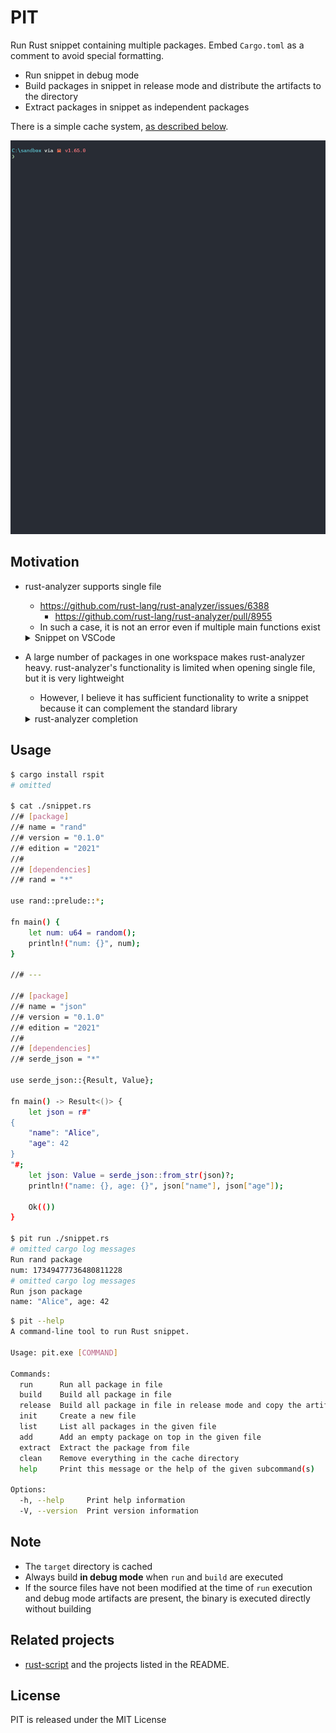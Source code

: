 # PIT

Run Rust snippet containing multiple packages. Embed `Cargo.toml` as a comment to avoid special formatting.

- Run snippet in debug mode
- Build packages in snippet in release mode and distribute the artifacts to the directory
- Extract packages in snippet as independent packages

There is a simple cache system, [as described below](https://github.com/NaokiM03/rspit#note).

![](demo.gif)

## Motivation

- rust-analyzer supports single file

  - https://github.com/rust-lang/rust-analyzer/issues/6388
    - https://github.com/rust-lang/rust-analyzer/pull/8955
  - In such a case, it is not an error even if multiple main functions exist

  <details>
  <summary>Snippet on VSCode</summary>

  ![](snippet.png)

  </details>

- A large number of packages in one workspace makes rust-analyzer heavy. rust-analyzer's functionality is limited when opening single file, but it is very lightweight

  - However, I believe it has sufficient functionality to write a snippet because it can complement the standard library

  <details>
  <summary>rust-analyzer completion</summary>

  ![](rust-analyzer-completion.png)

  </details>

## Usage

```sh
$ cargo install rspit
# omitted

$ cat ./snippet.rs
//# [package]
//# name = "rand"
//# version = "0.1.0"
//# edition = "2021"
//#
//# [dependencies]
//# rand = "*"

use rand::prelude::*;

fn main() {
    let num: u64 = random();
    println!("num: {}", num);
}

//# ---

//# [package]
//# name = "json"
//# version = "0.1.0"
//# edition = "2021"
//#
//# [dependencies]
//# serde_json = "*"

use serde_json::{Result, Value};

fn main() -> Result<()> {
    let json = r#"
{
    "name": "Alice",
    "age": 42
}
"#;
    let json: Value = serde_json::from_str(json)?;
    println!("name: {}, age: {}", json["name"], json["age"]);

    Ok(())
}

$ pit run ./snippet.rs
# omitted cargo log messages
Run rand package
num: 17349477736480811228
# omitted cargo log messages
Run json package
name: "Alice", age: 42
```

```sh
$ pit --help
A command-line tool to run Rust snippet.

Usage: pit.exe [COMMAND]

Commands:
  run      Run all package in file
  build    Build all package in file
  release  Build all package in file in release mode and copy the artifacts to the target directory
  init     Create a new file
  list     List all packages in the given file
  add      Add an empty package on top in the given file
  extract  Extract the package from file
  clean    Remove everything in the cache directory
  help     Print this message or the help of the given subcommand(s)

Options:
  -h, --help     Print help information
  -V, --version  Print version information
```

## Note

- The `target` directory is cached
- Always build **in debug mode** when `run` and `build` are executed
- If the source files have not been modified at the time of `run` execution and debug mode artifacts are present, the binary is executed directly without building

## Related projects

- [rust-script](https://github.com/fornwall/rust-script)
  and the projects listed in the README.

## License

PIT is released under the MIT License
